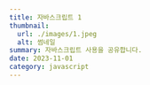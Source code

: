 ```yaml
---
title: 자바스크립트 1
thumbnail:
  url: ./images/1.jpeg
  alt: 썸네일
summary: 자바스크립트 사용을 공유합니다.
date: 2023-11-01
category: javascript
---
```

